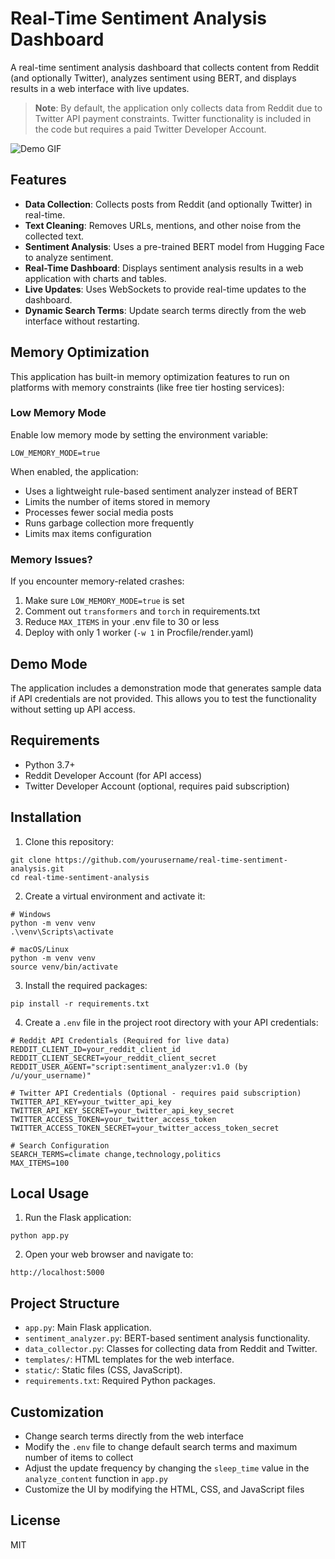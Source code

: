 # Real-Time Sentiment Analysis Dashboard

A real-time sentiment analysis dashboard that collects content from Reddit (and optionally Twitter), analyzes sentiment using BERT, and displays results in a web interface with live updates.

> **Note**: By default, the application only collects data from Reddit due to Twitter API payment constraints. Twitter functionality is included in the code but requires a paid Twitter Developer Account.

![Demo GIF](./sentiment_demo.gif)

## Features

- **Data Collection**: Collects posts from Reddit (and optionally Twitter) in real-time.
- **Text Cleaning**: Removes URLs, mentions, and other noise from the collected text.
- **Sentiment Analysis**: Uses a pre-trained BERT model from Hugging Face to analyze sentiment.
- **Real-Time Dashboard**: Displays sentiment analysis results in a web application with charts and tables.
- **Live Updates**: Uses WebSockets to provide real-time updates to the dashboard.
- **Dynamic Search Terms**: Update search terms directly from the web interface without restarting.

## Memory Optimization

This application has built-in memory optimization features to run on platforms with memory constraints (like free tier hosting services):

### Low Memory Mode

Enable low memory mode by setting the environment variable:
```
LOW_MEMORY_MODE=true
```

When enabled, the application:
- Uses a lightweight rule-based sentiment analyzer instead of BERT
- Limits the number of items stored in memory
- Processes fewer social media posts
- Runs garbage collection more frequently
- Limits max items configuration

### Memory Issues?

If you encounter memory-related crashes:

1. Make sure `LOW_MEMORY_MODE=true` is set
2. Comment out `transformers` and `torch` in requirements.txt
3. Reduce `MAX_ITEMS` in your .env file to 30 or less
4. Deploy with only 1 worker (`-w 1` in Procfile/render.yaml)

## Demo Mode

The application includes a demonstration mode that generates sample data if API credentials are not provided. This allows you to test the functionality without setting up API access.

## Requirements

- Python 3.7+
- Reddit Developer Account (for API access)
- Twitter Developer Account (optional, requires paid subscription)

## Installation

1. Clone this repository:
```
git clone https://github.com/yourusername/real-time-sentiment-analysis.git
cd real-time-sentiment-analysis
```

2. Create a virtual environment and activate it:
```
# Windows
python -m venv venv
.\venv\Scripts\activate

# macOS/Linux
python -m venv venv
source venv/bin/activate
```

3. Install the required packages:
```
pip install -r requirements.txt
```

4. Create a `.env` file in the project root directory with your API credentials:
```
# Reddit API Credentials (Required for live data)
REDDIT_CLIENT_ID=your_reddit_client_id
REDDIT_CLIENT_SECRET=your_reddit_client_secret
REDDIT_USER_AGENT="script:sentiment_analyzer:v1.0 (by /u/your_username)"

# Twitter API Credentials (Optional - requires paid subscription)
TWITTER_API_KEY=your_twitter_api_key
TWITTER_API_KEY_SECRET=your_twitter_api_key_secret
TWITTER_ACCESS_TOKEN=your_twitter_access_token
TWITTER_ACCESS_TOKEN_SECRET=your_twitter_access_token_secret

# Search Configuration
SEARCH_TERMS=climate change,technology,politics
MAX_ITEMS=100
```

## Local Usage

1. Run the Flask application:
```
python app.py
```

2. Open your web browser and navigate to:
```
http://localhost:5000
```


## Project Structure

- `app.py`: Main Flask application.
- `sentiment_analyzer.py`: BERT-based sentiment analysis functionality.
- `data_collector.py`: Classes for collecting data from Reddit and Twitter.
- `templates/`: HTML templates for the web interface.
- `static/`: Static files (CSS, JavaScript).
- `requirements.txt`: Required Python packages.

## Customization

- Change search terms directly from the web interface
- Modify the `.env` file to change default search terms and maximum number of items to collect
- Adjust the update frequency by changing the `sleep_time` value in the `analyze_content` function in `app.py`
- Customize the UI by modifying the HTML, CSS, and JavaScript files

## License

MIT 
